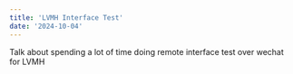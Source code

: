 ```yaml
---
title: 'LVMH Interface Test'
date: '2024-10-04'
---
```


Talk about spending a lot of time doing remote interface test over wechat for LVMH